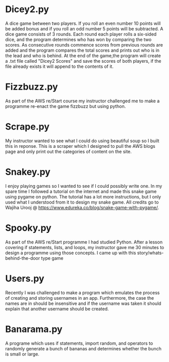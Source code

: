 # Dicey2.py

A dice game between two players.
If you roll an even number 10 points will be added bonus and if you roll an odd number 5 points will be subtracted.
A dice game consists of 3 rounds. Each round each player rolls a six-sided dice, and the program determines who has won by comparing the two scores.
As consecutive rounds commence scores from previous rounds are added and the program compares the total scores and prints out who is in the lead and who is behind.
At the end of the game,the program will create a .txt file called "Dicey2 Scores" and save the scores of both players, if the file already exists it will append to the contents of it.

# Fizzbuzz.py

As part of the AWS re/Start course my instructor challenged me to make a programme re-enact the game fizzbuzz but using python.

# Scrape.py 

My instructor wanted to see what I could do using beautiful soup so I built this in reponse. This is a scraper which I designed to pull the AWS blogs page and only print out the categories of content on the site.

# Snakey.py

I enjoy playing games so I wanted to see if I could possibly write one. In my spare time I followed a tutorial on the internet and made this snake game using pygame on python. 
The tutorial has a lot more instructions, but I only used what I understood from it to design my snake game. 
All credits go to Wajiha Urooj @ https://www.edureka.co/blog/snake-game-with-pygame/.

# Spooky.py

As part of the AWS re/Start programme I had studied Python. After a lesson covering if statements, lists, and loops, my instructor gave me 30 minutes to design a programme using those concepts. I came up with this story/whats-behind-the-door type game

# Users.py
Recently I was challenged to make a program which emulates the process of creating and storing usernames in an app. Furthermore, the case the names are in should be insensitive and if the username was taken it should explain that another username should be created. 

# Banarama.py 

A programe which uses if statements, import random, and operators to randomly generate a bunch of bananas and determines whether the bunch is small or large. 
